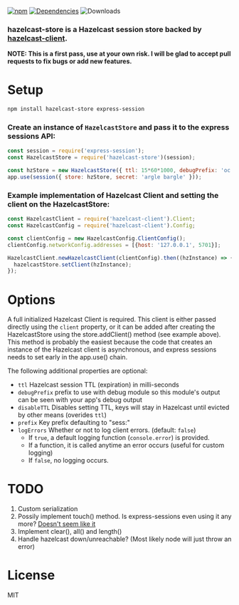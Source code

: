 [![npm](https://img.shields.io/npm/v/hazelcast-store.svg)](https://npmjs.com/package/hazelcast-store) [![Dependencies](https://img.shields.io/david/jackspaniel/hazelcast-store.svg)](https://david-dm.org/jackspaniel/hazelcast-store) ![Downloads](https://img.shields.io/npm/dm/hazelcast-store.svg)

### **hazelcast-store** is a Hazelcast session store backed by [hazelcast-client](https://github.com/hazelcast/hazelcast-nodejs-client).

**NOTE: This is a first pass, use at your own risk. I will be glad to accept pull requests to fix bugs or add new features.**

# Setup
```sh
npm install hazelcast-store express-session
```

### Create an instance of `HazelcastStore` and pass it to the express sessions API:
```js
const session = require('express-session');
const HazelcastStore = require('hazelcast-store')(session);

const hzStore = new HazelcastStore({ ttl: 15*60*1000, debugPrefix: 'oc' });
app.use(session({ store: hzStore, secret: 'argle bargle' }));
```

### Example implementation of Hazelcast Client and setting the client on the HazelcastStore:
```js
const HazelcastClient = require('hazelcast-client').Client;
const HazelcastConfig = require('hazelcast-client').Config;

const clientConfig = new HazelcastConfig.ClientConfig();
clientConfig.networkConfig.addresses = [{host: '127.0.0.1', 5701}];

HazelcastClient.newHazelcastClient(clientConfig).then((hzInstance) => {  
  hazelcastStore.setClient(hzInstance);
});
```


# Options
A full initialized Hazelcast Client is required. This client is either passed directly using the `client` property, or it can be added after creating the HazelcastStore using the store.addClient() method (see example above). This method is probably the easiest because the code that creates an instance of the Hazelcast client is asynchronous, and express sessions needs to set early in the app.use() chain.

The following additional properties are optional:

-  `ttl` Hazelcast session TTL (expiration) in milli-seconds
-  `debugPrefix` prefix to use with debug module so this module's output can be seen with your app's debug output
-  `disableTTL` Disables setting TTL, keys will stay in Hazelcast until evicted by other means (overides `ttl`\)
-  `prefix` Key prefix defaulting to "sess:"
-  `logErrors` Whether or not to log client errors. (default: `false`\)
	-	If `true`, a default logging function (`console.error`) is provided.
	-	If a function, it is called anytime an error occurs (useful for custom logging)
	-	If `false`, no logging occurs.    

# TODO
1. Custom serialization
2. Possily implement touch() method. Is express-sessions even using it any more? [Doesn't seem like it](https://github.com/expressjs/session/blob/839959036c0f6add53166f4a4d73edfc126d5ab7/session/session.js)
3. Implement clear(), all() and length()
4. Handle hazelcast down/unreachable? (Most likely node will just throw an error)

# License
MIT
